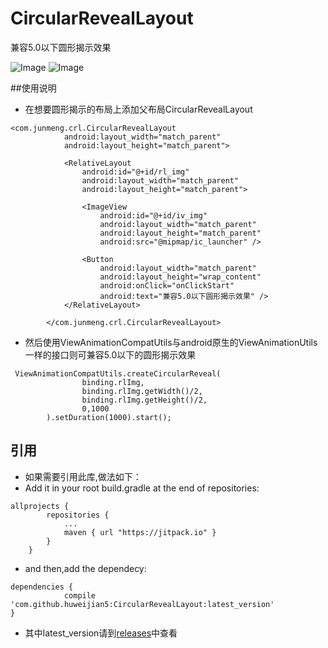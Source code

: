 # CircularRevealLayout
兼容5.0以下圆形揭示效果

![Image](https://github.com/huweijian5/CircularRevealLayout/blob/master/screenshots/QQ%E6%88%AA%E5%9B%BE20161213224059.png)
![Image](https://github.com/huweijian5/CircularRevealLayout/blob/master/screenshots/device-2016-12-13-223904.mp4_1481640644.gif)

##使用说明
* 在想要圆形揭示的布局上添加父布局CircularRevealLayout
```
<com.junmeng.crl.CircularRevealLayout
            android:layout_width="match_parent"
            android:layout_height="match_parent">

            <RelativeLayout
                android:id="@+id/rl_img"
                android:layout_width="match_parent"
                android:layout_height="match_parent">

                <ImageView
                    android:id="@+id/iv_img"
                    android:layout_width="match_parent"
                    android:layout_height="match_parent"
                    android:src="@mipmap/ic_launcher" />

                <Button
                    android:layout_width="match_parent"
                    android:layout_height="wrap_content"
                    android:onClick="onClickStart"
                    android:text="兼容5.0以下圆形揭示效果" />
            </RelativeLayout>

        </com.junmeng.crl.CircularRevealLayout>
```
* 然后使用ViewAnimationCompatUtils与android原生的ViewAnimationUtils一样的接口则可兼容5.0以下的圆形揭示效果
```
 ViewAnimationCompatUtils.createCircularReveal(
                binding.rlImg,
                binding.rlImg.getWidth()/2,
                binding.rlImg.getHeight()/2,
                0,1000
        ).setDuration(1000).start();
```
## 引用

* 如果需要引用此库,做法如下：
* Add it in your root build.gradle at the end of repositories:
```
allprojects {
		repositories {
			...
			maven { url "https://jitpack.io" }
		}
	}
```	
* and then,add the dependecy:
```
dependencies {
	        compile 'com.github.huweijian5:CircularRevealLayout:latest_version'
}
```
* 其中latest_version请到[releases](https://github.com/huweijian5/CircularRevealLayout/releases)中查看

